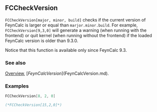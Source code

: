 ## FCCheckVersion

`FCCheckVersion[major, minor, build]` checks if the current version of FeynCalc is larger or equal than `marjor.minor.build`. For example, `FCCheckVersion[9,3,0]` will generate a warning (when running with the frontend) or quit kernel (when running without the frontend) if the loaded FeynCalc version is older than 9.3.0.

Notice that this function is available only since FeynCalc 9.3.

### See also

[Overview](Extra/FeynCalc.md), [$FeynCalcVersion]($FeynCalcVersion.md).

### Examples

```mathematica
FCCheckVersion[8, 2, 0]
```

```mathematica
(*FCCheckVersion[15,2,0]*)
```